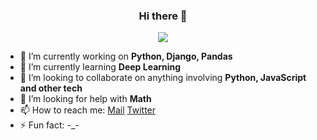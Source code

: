 <h3 align="center">Hi there 👋</h3>
<p align="center">
  <img src="https://i.pinimg.com/originals/4b/0d/84/4b0d84de7839e69b3f42b76b2b0a3b9c.gif"/>
</p>

- 🔭 I’m currently working on **Python, Django, Pandas**
- 🌱 I’m currently learning **Deep Learning**
- 👯 I’m looking to collaborate on anything involving **Python, JavaScript and other tech**
- 🤔 I’m looking for help with **Math**
- 📫 How to reach me: [Mail](achavan1211@gmail.com) [Twitter](https://twitter.com/CruiseDevice)
- ⚡ Fun fact: -_-
